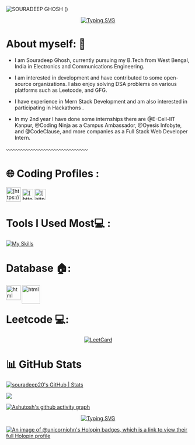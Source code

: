 ![SOURADEEP GHOSH ()](https://github.com/user-attachments/assets/fe30a738-3702-4ee1-a6de-a199d2d4b729)





<p align="center">
  <a href="https://git.io/typing-svg">
    <img src="https://readme-typing-svg.demolab.com?font=Fira+Code&weight=700&size=29&pause=1001&color=FF461B&random=false&width=435&lines=Hey+Souradeep+Here+%F0%9F%99%8B%E2%80%8D%E2%99%82%EF%B8%8F;Welcome+to+my+Profile+%F0%9F%99%8F;Show+Some+%E2%9D%A4%EF%B8%8F+and+%E2%AD%90" alt="Typing SVG" />
  </a>
</p>

# About myself: 🌱  <br>

- I am Souradeep Ghosh, currently pursuing my B.Tech from West Bengal, India in Electronics and Communications Engineering. <br>

- I am interested in development and have contributed to some open-source organizations. I also enjoy solving DSA problems on various platforms such as Leetcode, and GFG. <br>

- I have experience in Mern Stack Development and am also interested in participating in Hackathons .<br>

- In my 2nd year I have done some internships there are @E-Cell-IIT Kanpur, @Coding Ninja as a Campus Ambassador, @Oyesis Infobyte, and @CodeClause, and more companies as a Full Stack Web Developer Intern. <br>



〰〰〰〰〰〰〰〰〰〰〰〰〰〰〰〰

<!--# 🌐 Socials and Coding Profiles: -->
# 🌐 Coding Profiles :

<p align="left">
<!-- <a href="https://twitter.com/Souradeep_2003_" target="blank"><img align="center" src="https://img.freepik.com/premium-vector/new-twitter-logo-x-2023-twitter-x-logo-vector-download_691560-10809.jpg" alt="https://twitter.com/souradeep_2003_" height="30" width="25" /></a> -->
<!-- <a href="https://www.linkedin.com/in/souradeep-ghosh-41b8b5228/" target="blank"><img align="center" src="https://raw.githubusercontent.com/rahuldkjain/github-profile-readme-generator/master/src/images/icons/Social/linked-in-alt.svg" alt="[https://www.linkedin.com/in/souradeep-ghosh-41b8b5228/](https://www.linkedin.com/in/souradeep-ghosh-41b8b5228/)" height="30" width="40" /></a> -->
<a href="https://www.hackerrank.com/nitsouradeep2022?hr_r=1" target="blank"><img align="center" src="https://upload.wikimedia.org/wikipedia/commons/thumb/4/40/HackerRank_Icon-1000px.png/800px-HackerRank_Icon-1000px.png" alt="[https://www.linkedin.com/in/souradeep-ghosh-41b8b5228/](https://www.linkedin.com/in/souradeep-ghosh-41b8b5228/)" height="40" width="40" /></a>
<a href="https://leetcode.com/souradeep_ghosh/" target="blank"><img align="center" src="https://www.leetcode.kz/static/leetcode-logo.png" alt="[https://www.linkedin.com/in/souradeep-ghosh-41b8b5228/](https://www.linkedin.com/in/souradeep-ghosh-41b8b5228/)"  width="30" /></a> 
 <a href="https://auth.geeksforgeeks.org/user/souradeep_4n4/practice" target="blank"><img align="center" src="https://media.geeksforgeeks.org/wp-content/cdn-uploads/gfg_200x200-min.png" alt="[https://www.linkedin.com/in/souradeep-ghosh-41b8b5228/](https://www.linkedin.com/in/souradeep-ghosh-41b8b5228/)"  width="30" /></a>



<p>






# Tools I Used Most💻 :
[![My Skills](https://skillicons.dev/icons?i=py,gcp,c,cpp,nodejs,html,css,js,git,github,vscode)](https://skillicons.dev)



# Database 🏠:


<img align="left" alt="html" width="40px" src="https://images.crunchbase.com/image/upload/c_lpad,h_256,w_256,f_auto,q_auto:eco,dpr_1/erkxwhl1gd48xfhe2yld" />
<img align="left" alt="html" width="50px" src="https://res.cloudinary.com/hevo/image/upload/f_auto,q_auto/v1685922408/hevo-learn-1/tableau-oracle-connection-2.png?_i=AA" />

<br>
<br>


  
#  Leetcode 💻:
<div align="center">
  <a href="https://leetcode.com/souradeep_ghosh/">
    <img src="https://leetcard.jacoblin.cool/souradeep_ghosh?theme=dark&font=IBM%20Plex%20Mono&ext=heatmap" alt="LeetCard" />
  </a>
</div>

# 📊 GitHub Stats

[![souradeep20's GitHub | Stats](https://stats.quine.sh/souradeep20/github?theme=dark)](https://quine.sh?utm_source=widgets&utm_campaign=souradeep20)


![](http://github-profile-summary-cards.vercel.app/api/cards/profile-details?username=soura07&theme=algolia)

[![Ashutosh's github activity graph](https://github-readme-activity-graph.vercel.app/graph?username=soura07&bg_color=001166&color=66fff5&line=00bfff&point=00fbff&area=true&hide_border=true)](https://github.com/ashutosh00710/github-readme-activity-graph)



<p align="center">
  <a href="https://git.io/typing-svg">
    <img src="https://readme-typing-svg.demolab.com?font=Fira+Code&weight=700&size=27&pause=1000&color=1581F7&random=false&width=435&lines=Thanks+for+Visiting+%E2%9D%A4%EF%B8%8F%F0%9F%AB%B6;Visit+Again+%F0%9F%A4%9E%F0%9F%98%89" alt="Typing SVG"" />
  </a>
</p>

<!-- Proudly created with GPRM ( https://gprm.itsvg.in ) -->
[![An image of @unicornjohn's Holopin badges, which is a link to view their full Holopin profile](https://holopin.me/unicornjohn)](https://holopin.io/@unicornjohn)
